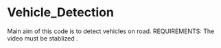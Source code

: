 # Vehicle_Detection
Main aim of this code is to detect vehicles on road.
REQUIREMENTS:
The video must be stablized .
